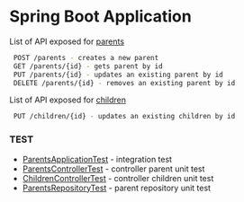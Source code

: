 # Spring Boot Application

List of API exposed for [parents](https://github.com/paoloseccia/spring_boot/blob/master/src/main/java/org/paolo/springboot/controller/ParentsController.java)


```sh
 POST /parents - creates a new parent
 GET /parents/{id} - gets parent by id
 PUT /parents/{id} - updates an existing parent by id
 DELETE /parents/{id} - removes an existing parent by id
```

List of API exposed for [children](https://github.com/paoloseccia/spring_boot/blob/master/src/main/java/org/paolo/springboot/controller/ChildrenController.java)


```sh
 PUT /children/{id} - updates an existing children by id
```

### TEST

- [ParentsApplicationTest](https://github.com/paoloseccia/spring_boot/blob/master/src/test/java/org/paolo/springboot/ParentsApplicationTests.java) - integration test
- [ParentsControllerTest](https://github.com/paoloseccia/spring_boot/blob/master/src/test/java/org/paolo/springboot/ParentsControllerTest.java) - controller parent unit test
- [ChildrenControllerTest](https://github.com/paoloseccia/spring_boot/blob/master/src/test/java/org/paolo/springboot/ChildrenControllerTest.java) - controller children unit test
- [ParentsRepositoryTest](https://github.com/paoloseccia/spring_boot/blob/master/src/test/java/org/paolo/springboot/ParentsRepositoryTest.java) - parent repository unit test

